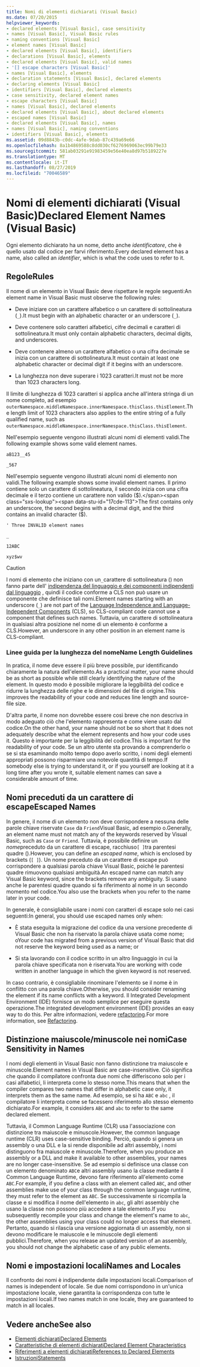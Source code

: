 ```yaml
---
title: Nomi di elementi dichiarati (Visual Basic)
ms.date: 07/20/2015
helpviewer_keywords:
- declared elements [Visual Basic], case sensitivity
- names [Visual Basic], Visual Basic rules
- naming conventions [Visual Basic]
- element names [Visual Basic]
- declared elements [Visual Basic], identifiers
- declarations [Visual Basic], elements
- declared elements [Visual Basic], valid names
- '[] escape characters [Visual Basic]'
- names [Visual Basic], elements
- declaration statements [Visual Basic], declared elements
- declaring elements [Visual Basic]
- identifiers [Visual Basic], declared elements
- case sensitivity, declared element names
- escape characters [Visual Basic]
- names [Visual Basic], declared elements
- declared elements [Visual Basic], about declared elements
- escaped names [Visual Basic]
- declared elements [Visual Basic], names
- names [Visual Basic], naming conventions
- identifiers [Visual Basic], elements
ms.assetid: 09d8843b-c0dc-4afe-9dab-87c439a69e66
ms.openlocfilehash: 8a1b4869588c8dd030cf6276969063ec99b79e33
ms.sourcegitcommit: 581ab03291e91983459e56e40ea8d97b5189227e
ms.translationtype: MT
ms.contentlocale: it-IT
ms.lasthandoff: 08/27/2019
ms.locfileid: "70046589"
---
```

# <a name="declared-element-names-visual-basic"></a><span data-ttu-id="17cde-102">Nomi di elementi dichiarati (Visual Basic)</span><span class="sxs-lookup"><span data-stu-id="17cde-102">Declared Element Names (Visual Basic)</span></span>
<span data-ttu-id="17cde-103">Ogni elemento dichiarato ha un nome, detto anche *identificatore*, che è quello usato dal codice per farvi riferimento.</span><span class="sxs-lookup"><span data-stu-id="17cde-103">Every declared element has a name, also called an *identifier*, which is what the code uses to refer to it.</span></span>  
  
## <a name="rules"></a><span data-ttu-id="17cde-104">Regole</span><span class="sxs-lookup"><span data-stu-id="17cde-104">Rules</span></span>  
 <span data-ttu-id="17cde-105">Il nome di un elemento in Visual Basic deve rispettare le regole seguenti:</span><span class="sxs-lookup"><span data-stu-id="17cde-105">An element name in Visual Basic must observe the following rules:</span></span>  
  
- <span data-ttu-id="17cde-106">Deve iniziare con un carattere alfabetico o un carattere di sottolineatura (`_`).</span><span class="sxs-lookup"><span data-stu-id="17cde-106">It must begin with an alphabetic character or an underscore (`_`).</span></span>  
  
- <span data-ttu-id="17cde-107">Deve contenere solo caratteri alfabetici, cifre decimali e caratteri di sottolineatura.</span><span class="sxs-lookup"><span data-stu-id="17cde-107">It must only contain alphabetic characters, decimal digits, and underscores.</span></span>  
  
- <span data-ttu-id="17cde-108">Deve contenere almeno un carattere alfabetico o una cifra decimale se inizia con un carattere di sottolineatura.</span><span class="sxs-lookup"><span data-stu-id="17cde-108">It must contain at least one alphabetic character or decimal digit if it begins with an underscore.</span></span>  
  
- <span data-ttu-id="17cde-109">La lunghezza non deve superare i 1023 caratteri.</span><span class="sxs-lookup"><span data-stu-id="17cde-109">It must not be more than 1023 characters long.</span></span>  
  
 <span data-ttu-id="17cde-110">Il limite di lunghezza di 1023 caratteri si applica anche all'intera stringa di un nome completo, ad esempio `outerNamespace.middleNamespace.innerNamespace.thisClass.thisElement`.</span><span class="sxs-lookup"><span data-stu-id="17cde-110">The length limit of 1023 characters also applies to the entire string of a fully qualified name, such as `outerNamespace.middleNamespace.innerNamespace.thisClass.thisElement`.</span></span>  
  
 <span data-ttu-id="17cde-111">Nell'esempio seguente vengono illustrati alcuni nomi di elementi validi.</span><span class="sxs-lookup"><span data-stu-id="17cde-111">The following example shows some valid element names.</span></span>  
  
 `aB123__45`  
  
 `_567`  
  
 <span data-ttu-id="17cde-112">Nell'esempio seguente vengono illustrati alcuni nomi di elemento non validi.</span><span class="sxs-lookup"><span data-stu-id="17cde-112">The following example shows some invalid element names.</span></span> <span data-ttu-id="17cde-113">Il primo contiene solo un carattere di sottolineatura, il secondo inizia con una cifra decimale e il terzo contiene un carattere non valido ($).</span><span class="sxs-lookup"><span data-stu-id="17cde-113">The first contains only an underscore, the second begins with a decimal digit, and the third contains an invalid character ($).</span></span>  
  
 `' Three INVALID element names`  
  
 `_`  
  
 `12ABC`  
  
 `xyz$wv`  
  
> [!CAUTION]
> <span data-ttu-id="17cde-114">I nomi di elemento che iniziano con un`_`carattere di sottolineatura () non fanno parte dell' [indipendenza del linguaggio e dei componenti indipendenti dal linguaggio](../../../../standard/language-independence-and-language-independent-components.md) , quindi il codice conforme a CLS non può usare un componente che definisce tali nomi.</span><span class="sxs-lookup"><span data-stu-id="17cde-114">Element names starting with an underscore (`_`) are not part of the [Language Independence and Language-Independent Components](../../../../standard/language-independence-and-language-independent-components.md) (CLS), so CLS-compliant code cannot use a component that defines such names.</span></span> <span data-ttu-id="17cde-115">Tuttavia, un carattere di sottolineatura in qualsiasi altra posizione nel nome di un elemento è conforme a CLS.</span><span class="sxs-lookup"><span data-stu-id="17cde-115">However, an underscore in any other position in an element name is CLS-compliant.</span></span>  
  
### <a name="name-length-guidelines"></a><span data-ttu-id="17cde-116">Linee guida per la lunghezza del nome</span><span class="sxs-lookup"><span data-stu-id="17cde-116">Name Length Guidelines</span></span>  
 <span data-ttu-id="17cde-117">In pratica, il nome deve essere il più breve possibile, pur identificando chiaramente la natura dell'elemento.</span><span class="sxs-lookup"><span data-stu-id="17cde-117">As a practical matter, your name should be as short as possible while still clearly identifying the nature of the element.</span></span> <span data-ttu-id="17cde-118">In questo modo è possibile migliorare la leggibilità del codice e ridurre la lunghezza delle righe e le dimensioni del file di origine.</span><span class="sxs-lookup"><span data-stu-id="17cde-118">This improves the readability of your code and reduces line length and source-file size.</span></span>  
  
 <span data-ttu-id="17cde-119">D'altra parte, il nome non dovrebbe essere così breve che non descriva in modo adeguato ciò che l'elemento rappresenta e come viene usato dal codice.</span><span class="sxs-lookup"><span data-stu-id="17cde-119">On the other hand, your name should not be so short that it does not adequately describe what the element represents and how your code uses it.</span></span> <span data-ttu-id="17cde-120">Questo è importante per la leggibilità del codice.</span><span class="sxs-lookup"><span data-stu-id="17cde-120">This is important for the readability of your code.</span></span> <span data-ttu-id="17cde-121">Se un altro utente sta provando a comprenderlo o se si sta esaminando molto tempo dopo averlo scritto, i nomi degli elementi appropriati possono risparmiare una notevole quantità di tempo.</span><span class="sxs-lookup"><span data-stu-id="17cde-121">If somebody else is trying to understand it, or if you yourself are looking at it a long time after you wrote it, suitable element names can save a considerable amount of time.</span></span>  
  
## <a name="escaped-names"></a><span data-ttu-id="17cde-122">Nomi preceduti da un carattere di escape</span><span class="sxs-lookup"><span data-stu-id="17cde-122">Escaped Names</span></span>  
 <span data-ttu-id="17cde-123">In genere, il nome di un elemento non deve corrispondere a nessuna delle parole chiave riservate `Case` da `Friend`Visual Basic, ad esempio o.</span><span class="sxs-lookup"><span data-stu-id="17cde-123">Generally, an element name must not match any of the keywords reserved by Visual Basic, such as `Case` or `Friend`.</span></span> <span data-ttu-id="17cde-124">Tuttavia, è possibile definire un *nome*preceduto da un carattere di escape, racchiuso`[ ]`tra parentesi quadre ().</span><span class="sxs-lookup"><span data-stu-id="17cde-124">However, you can define an *escaped name*, which is enclosed by brackets (`[ ]`).</span></span> <span data-ttu-id="17cde-125">Un nome preceduto da un carattere di escape può corrispondere a qualsiasi parola chiave Visual Basic, poiché le parentesi quadre rimuovono qualsiasi ambiguità.</span><span class="sxs-lookup"><span data-stu-id="17cde-125">An escaped name can match any Visual Basic keyword, since the brackets remove any ambiguity.</span></span> <span data-ttu-id="17cde-126">Si usano anche le parentesi quadre quando si fa riferimento al nome in un secondo momento nel codice.</span><span class="sxs-lookup"><span data-stu-id="17cde-126">You also use the brackets when you refer to the name later in your code.</span></span>  
  
 <span data-ttu-id="17cde-127">In generale, è consigliabile usare i nomi con caratteri di escape solo nei casi seguenti:</span><span class="sxs-lookup"><span data-stu-id="17cde-127">In general, you should use escaped names only when:</span></span>  
  
- <span data-ttu-id="17cde-128">È stata eseguita la migrazione del codice da una versione precedente di Visual Basic che non ha riservato la parola chiave usata come nome; o</span><span class="sxs-lookup"><span data-stu-id="17cde-128">Your code has migrated from a previous version of Visual Basic that did not reserve the keyword being used as a name; or</span></span>  
  
- <span data-ttu-id="17cde-129">Si sta lavorando con il codice scritto in un altro linguaggio in cui la parola chiave specificata non è riservata.</span><span class="sxs-lookup"><span data-stu-id="17cde-129">You are working with code written in another language in which the given keyword is not reserved.</span></span>  
  
 <span data-ttu-id="17cde-130">In caso contrario, è consigliabile rinominare l'elemento se il nome è in conflitto con una parola chiave.</span><span class="sxs-lookup"><span data-stu-id="17cde-130">Otherwise, you should consider renaming the element if its name conflicts with a keyword.</span></span> <span data-ttu-id="17cde-131">Il Integrated Development Environment (IDE) fornisce un modo semplice per eseguire questa operazione.</span><span class="sxs-lookup"><span data-stu-id="17cde-131">The integrated development environment (IDE) provides an easy way to do this.</span></span> <span data-ttu-id="17cde-132">Per altre informazioni, vedere [refactoring](/visualstudio/vb-ide/refactoring-vb).</span><span class="sxs-lookup"><span data-stu-id="17cde-132">For more information, see [Refactoring](/visualstudio/vb-ide/refactoring-vb).</span></span>  
  
## <a name="case-sensitivity-in-names"></a><span data-ttu-id="17cde-133">Distinzione maiuscole/minuscole nei nomi</span><span class="sxs-lookup"><span data-stu-id="17cde-133">Case Sensitivity in Names</span></span>  
 <span data-ttu-id="17cde-134">I nomi degli elementi in Visual Basic non fanno distinzione tra maiuscole e minuscole.</span><span class="sxs-lookup"><span data-stu-id="17cde-134">Element names in Visual Basic are case-insensitive.</span></span> <span data-ttu-id="17cde-135">Ciò significa che quando il compilatore confronta due nomi che differiscono solo per i casi alfabetici, li interpreta come lo stesso nome.</span><span class="sxs-lookup"><span data-stu-id="17cde-135">This means that when the compiler compares two names that differ in alphabetic case only, it interprets them as the same name.</span></span> <span data-ttu-id="17cde-136">Ad esempio, se si ha `ABC` e `abc` , il compilatore li interpreta come se facessero riferimento allo stesso elemento dichiarato.</span><span class="sxs-lookup"><span data-stu-id="17cde-136">For example, it considers `ABC` and `abc` to refer to the same declared element.</span></span>  
  
 <span data-ttu-id="17cde-137">Tuttavia, il Common Language Runtime (CLR) usa l'associazione con distinzione tra maiuscole e minuscole.</span><span class="sxs-lookup"><span data-stu-id="17cde-137">However, the common language runtime (CLR) uses case-sensitive binding.</span></span> <span data-ttu-id="17cde-138">Perciò, quando si genera un assembly o una DLL e la si rende disponibile ad altri assembly, i nomi distinguono fra maiuscole e minuscole.</span><span class="sxs-lookup"><span data-stu-id="17cde-138">Therefore, when you produce an assembly or a DLL and make it available to other assemblies, your names are no longer case-insensitive.</span></span> <span data-ttu-id="17cde-139">Se ad esempio si definisce una classe con un elemento denominato `ABC`e altri assembly usano la classe mediante il Common Language Runtime, devono fare riferimento all'elemento come `ABC`.</span><span class="sxs-lookup"><span data-stu-id="17cde-139">For example, if you define a class with an element called `ABC`, and other assemblies make use of your class through the common language runtime, they must refer to the element as `ABC`.</span></span> <span data-ttu-id="17cde-140">Se successivamente si ricompila la classe e si modifica il nome dell'elemento in `abc`, gli altri assembly che usano la classe non possono più accedere a tale elemento.</span><span class="sxs-lookup"><span data-stu-id="17cde-140">If you subsequently recompile your class and change the element's name to `abc`, the other assemblies using your class could no longer access that element.</span></span> <span data-ttu-id="17cde-141">Pertanto, quando si rilascia una versione aggiornata di un assembly, non si devono modificare le maiuscole e le minuscole degli elementi pubblici.</span><span class="sxs-lookup"><span data-stu-id="17cde-141">Therefore, when you release an updated version of an assembly, you should not change the alphabetic case of any public elements.</span></span>  
  
## <a name="names-and-locales"></a><span data-ttu-id="17cde-142">Nomi e impostazioni locali</span><span class="sxs-lookup"><span data-stu-id="17cde-142">Names and Locales</span></span>  
 <span data-ttu-id="17cde-143">Il confronto dei nomi è indipendente dalle impostazioni locali.</span><span class="sxs-lookup"><span data-stu-id="17cde-143">Comparison of names is independent of locale.</span></span> <span data-ttu-id="17cde-144">Se due nomi corrispondono in un'unica impostazione locale, viene garantita la corrispondenza con tutte le impostazioni locali.</span><span class="sxs-lookup"><span data-stu-id="17cde-144">If two names match in one locale, they are guaranteed to match in all locales.</span></span>  
  
## <a name="see-also"></a><span data-ttu-id="17cde-145">Vedere anche</span><span class="sxs-lookup"><span data-stu-id="17cde-145">See also</span></span>

- [<span data-ttu-id="17cde-146">Elementi dichiarati</span><span class="sxs-lookup"><span data-stu-id="17cde-146">Declared Elements</span></span>](../../../../visual-basic/programming-guide/language-features/declared-elements/index.md)
- [<span data-ttu-id="17cde-147">Caratteristiche di elementi dichiarati</span><span class="sxs-lookup"><span data-stu-id="17cde-147">Declared Element Characteristics</span></span>](../../../../visual-basic/programming-guide/language-features/declared-elements/declared-element-characteristics.md)
- [<span data-ttu-id="17cde-148">Riferimenti a elementi dichiarati</span><span class="sxs-lookup"><span data-stu-id="17cde-148">References to Declared Elements</span></span>](../../../../visual-basic/programming-guide/language-features/declared-elements/references-to-declared-elements.md)
- [<span data-ttu-id="17cde-149">Istruzioni</span><span class="sxs-lookup"><span data-stu-id="17cde-149">Statements</span></span>](../../../../visual-basic/language-reference/statements/index.md)
